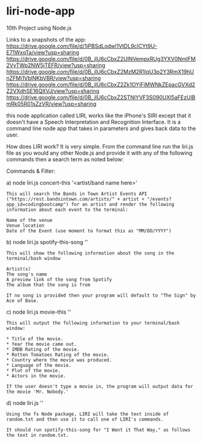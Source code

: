 # liri-node-app
10th Project using Node.js

Links to a snapshots of the app:
https://drive.google.com/file/d/1iPBSdLodwl1VtDL9clCYt9U-E71WxqTa/view?usp=sharing
https://drive.google.com/file/d/0B_jlU6cCbxZ2UlNVempxRUg3YXV0NmlFM2VyTWp2NW5jTEFR/view?usp=sharing
https://drive.google.com/file/d/0B_jlU6cCbxZ2MzM2R1lqU3p2Y3RmX19hUnZFMi1VblNKbVBR/view?usp=sharing
https://drive.google.com/file/d/0B_jlU6cCbxZ2Zk1OYjFiMWNkZEpacGVXd2Z2VXdhSE16QXVJ/view?usp=sharing
https://drive.google.com/file/d/0B_jlU6cCbxZ2STNlYVF3S090UXl5aFEzUlBmRk05R01sZzVR/view?usp=sharing

this node application called LIRI, works like the iPhone's SIRI except that it doesn't have a Speech Interpretation and Recognition Interface. 
It is a command line node app that takes in parameters and gives back data to the user.

How does LIRI work?
It is very simple. From the command line run the liri.js file as you would any other Node.js and provide it with any of the following commands then a search term as noted below:

Commands & Filter:

a) node liri.js concert-this '<artist/band name here>'

	This will search the Bands in Town Artist Events API ("https://rest.bandsintown.com/artists/" + artist + "/events?app_id=codingbootcamp") for an artist and render the following information about each event to the terminal:

	Name of the venue
	Venue location
	Date of the Event (use moment to format this as "MM/DD/YYYY")


b) node liri.js spotify-this-song '<song name here>'

	This will show the following information about the song in the terminal/bash window

	Artist(s)
	The song's name
	A preview link of the song from Spotify
	The album that the song is from

	If no song is provided then your program will default to "The Sign" by Ace of Base.


c) node liri.js movie-this '<movie name here>'

	This will output the following information to your terminal/bash window:

   	* Title of the movie.
   	* Year the movie came out.
   	* IMDB Rating of the movie.
   	* Rotten Tomatoes Rating of the movie.
   	* Country where the movie was produced.
   	* Language of the movie.
   	* Plot of the movie.
   	* Actors in the movie.

	If the user doesn't type a movie in, the program will output data for the movie 'Mr. Nobody.'


d) node liri.js '<do-what-it-says>'

	Using the fs Node package, LIRI will take the text inside of random.txt and then use it to call one of LIRI's commands.

	It should run spotify-this-song for "I Want it That Way," as follows the text in random.txt.




